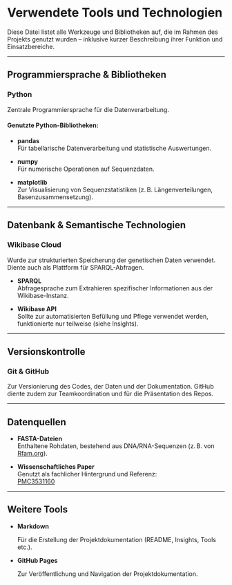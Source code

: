# Verwendete Tools und Technologien

Diese Datei listet alle Werkzeuge und Bibliotheken auf, die im Rahmen des Projekts genutzt wurden – inklusive kurzer Beschreibung ihrer Funktion und Einsatzbereiche.

---

## Programmiersprache & Bibliotheken

### Python
Zentrale Programmiersprache für die Datenverarbeitung.

#### Genutzte Python-Bibliotheken:

- **pandas**  
  Für tabellarische Datenverarbeitung und statistische Auswertungen.

- **numpy**  
  Für numerische Operationen auf Sequenzdaten.

- **matplotlib**  
  Zur Visualisierung von Sequenzstatistiken (z. B. Längenverteilungen, Basenzusammensetzung).

---

## Datenbank & Semantische Technologien

### Wikibase Cloud
Wurde zur strukturierten Speicherung der genetischen Daten verwendet. Diente auch als Plattform für SPARQL-Abfragen.

- **SPARQL**  
  Abfragesprache zum Extrahieren spezifischer Informationen aus der Wikibase-Instanz.

- **Wikibase API**  
  Sollte zur automatisierten Befüllung und Pflege verwendet werden, funktionierte nur teilweise (siehe Insights).

---

## Versionskontrolle

### Git & GitHub
Zur Versionierung des Codes, der Daten und der Dokumentation. GitHub diente zudem zur Teamkoordination und für die Präsentation des Repos.

---

## Datenquellen

- **FASTA-Dateien**  
  Enthaltene Rohdaten, bestehend aus DNA/RNA-Sequenzen (z. B. von [Rfam.org](https://rfam.org)).

- **Wissenschaftliches Paper**  
  Genutzt als fachlicher Hintergrund und Referenz:  
  [PMC3531160](https://pmc.ncbi.nlm.nih.gov/articles/PMC3531160/)

---

## Weitere Tools

- **Markdown**  

  Für die Erstellung der Projektdokumentation (README, Insights, Tools etc.).

- **GitHub Pages** 
 
  Zur Veröffentlichung und Navigation der Projektdokumentation.
